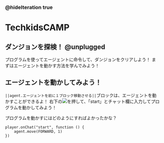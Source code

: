 ### @hideIteration true
# TechkidsCAMP

## ダンジョンを探検！ @unplugged

プログラムを使ってエージェントに命令して、ダンジョンをクリアしよう！
まずはエージェントを動かす方法を学んでみよう！

## エージェントを動かしてみよう！

``||agent.エージェントを前に１ブロック移動させる||``ブロックは、エージェントを動かすことができるよ！
右下の![](https://raw.githubusercontent.com/camp-minecraft/TechkidsCampTutorial/master/images/playbutton.png)を押して、「start」とチャット欄に入力してプログラムを動かしてみよう！

プログラムを動かすにはどのようにすればよかったかな？

```template
player.onChat("start", function () {
    agent.move(FORWARD, 1)
})
```